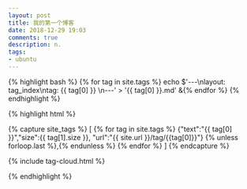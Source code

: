 ```yaml
---
layout: post
title: 我的第一个博客
date: 2018-12-29 19:03
comments: true
description: n.
tags:
- ubuntu
---
```


{% highlight bash %}
{% for tag in site.tags %}
echo $'---\nlayout: tag_index\ntag: {{ tag[0] }} \n---' > '{{ tag[0] }}.md' &{% endfor %}
{% endhighlight %}


{% highlight html %}
<div class="page-content wc-container text-center">
{% capture site_tags %}
  [
  {% for tag in site.tags %}
    {"text":"{{ tag[0] }}","size":{{ tag[1].size }}, "url":"{{ site.url }}/tag/{{tag[0]}}"}
  {% unless forloop.last %},{% endunless %}
  {% endfor %}
  ]
{% endcapture %}

{% include tag-cloud.html %}
</div>
{% endhighlight %}


